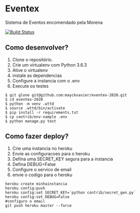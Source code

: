 # Eventex

Sistema de Eventos encomendado pela Morena

[![Build Status](https://travis-ci.org/mayckxavier/eventex-2020.svg?branch=master)](https://travis-ci.org/mayckxavier/eventex-2020)

## Como desenvolver?

1. Clone o repositório.
2. Crie um virtualenv com Python 3.6.3
3. Ative o virtualenv
4. instale as dependencias
5. Configure a instancia com o .env
6. Execute os testes

```console
$ git glone git@github.com:mayckxavier/eventex-2020.git
$ cd eventex-2020
$ python -m venv .wttd
$ source .wttd/bin/activate
$ pip install -r requirements.txt
$ cp contrib/env-sample .env
$ python manage.py test
```

## Como fazer deploy?

1. Crie uma instancia no heroku
2. Envie as configuracoes para o heroku
3. Defina uma SECRET_KEY segura para a instancia
4. Defina DEBUG=False
5. Configure o servico de email
6. envie o codigo para o heroku

```console
heroku create minhainstancia
heroku config:push
heroku config:set SECRET_KEY=`python contrib/secret_gen.py`
heroku config:set DEBUG=False
#configuro o email
git push heroku master --force
```